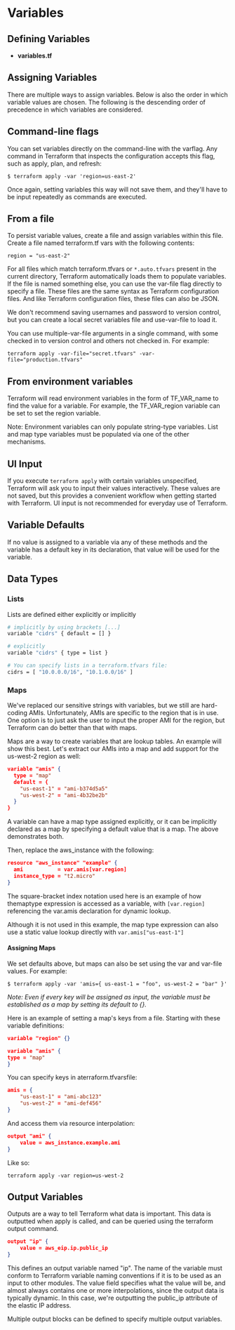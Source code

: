 # Variables

## Defining Variables

- **variables.tf**

## Assigning Variables

There are multiple ways to assign variables. Below is also the order in which variable values are chosen. The following is the descending order of precedence in which variables are considered.

## Command-line flags

You can set variables directly on the command-line with the varflag. Any command in Terraform that inspects the configuration accepts this flag, such as apply, plan, and refresh:

`$ terraform apply -var 'region=us-east-2'`

Once again, setting variables this way will not save them, and they'll have to be input repeatedly as commands are executed.

## From a file

To persist variable values, create a file and assign variables within this file. Create a file named terraform.tf vars with the following contents:

`region = "us-east-2"`

For all files which match terraform.tfvars or `*.auto.tfvars` present in the current directory, Terraform automatically loads them to populate variables. If the file is named something else, you can use the var-file flag directly to specify a file. These files are the same syntax as Terraform configuration files. And like Terraform configuration files, these files can also be JSON.

We don't recommend saving usernames and password to version control, but you can create a local secret variables file and use-var-file to load it.

You can use multiple-var-file arguments in a single command, with some checked in to version control and others not checked in. For example:

`terraform apply -var-file="secret.tfvars" -var-file="production.tfvars"`

## From environment variables

Terraform will read environment variables in the form of TF_VAR_name to find the value for a variable. For example, the TF_VAR_region variable can be set to set the region variable.

Note: Environment variables can only populate string-type variables. List and map type variables must be populated via one of the other mechanisms.

## UI Input

If you execute `terraform apply` with certain variables unspecified, Terraform will ask you to input their values interactively. These values are not saved, but this provides a convenient workflow when getting started with Terraform. UI input is not recommended for everyday use of Terraform.

## Variable Defaults

If no value is assigned to a variable via any of these methods and the variable has a default key in its declaration, that value will be used for the variable.

## Data Types

### Lists

Lists are defined either explicitly or implicitly

```bash
# implicitly by using brackets [...]
variable "cidrs" { default = [] }

# explicitly
variable "cidrs" { type = list }

# You can specify lists in a terraform.tfvars file:
cidrs = [ "10.0.0.0/16", "10.1.0.0/16" ]
```

### Maps

We've replaced our sensitive strings with variables, but we still are hard-coding AMIs. Unfortunately, AMIs are specific to the region that is in use. One option is to just ask the user to input the proper AMI for the region, but Terraform can do better than that with maps.

Maps are a way to create variables that are lookup tables. An example will show this best. Let's extract our AMIs into a map and add support for the us-west-2 region as well:

```json
variable "amis" {
  type = "map"
  default = {
    "us-east-1" = "ami-b374d5a5"
    "us-west-2" = "ami-4b32be2b"
  }
}
```

A variable can have a map type assigned explicitly, or it can be implicitly declared as a map by specifying a default value that is a map. The above demonstrates both.

Then, replace the aws_instance with the following:

```json
resource "aws_instance" "example" {
  ami           = var.amis[var.region]
  instance_type = "t2.micro"
}
```

The square-bracket index notation used here is an example of how themaptype expression is accessed as a variable, with `[var.region]` referencing the var.amis declaration for dynamic lookup.

Although it is not used in this example, the map type expression can also use a static value lookup directly with `var.amis["us-east-1"]`

#### Assigning Maps

We set defaults above, but maps can also be set using the var and var-file values. For example:

`$ terraform apply -var 'amis={ us-east-1 = "foo", us-west-2 = "bar" }'`

*Note: Even if every key will be assigned as input, the variable must be established as a map by setting its default to {}.*

Here is an example of setting a map's keys from a file. Starting with these variable definitions:

```json
variable "region" {}

variable "amis" {
type = "map"
}
```

You can specify keys in aterraform.tfvarsfile:

```json
amis = {
    "us-east-1" = "ami-abc123"
    "us-west-2" = "ami-def456"
}
```

And access them via resource interpolation:

```json
output "ami" {
    value = aws_instance.example.ami
}
```

Like so:

`terraform apply -var region=us-west-2`

## Output Variables

Outputs are a way to tell Terraform what data is important. This data is outputted when apply is called, and can be queried using the terraform output command.

```json
output "ip" {
    value = aws_eip.ip.public_ip
}
```

This defines an output variable named "ip". The name of the variable must conform to Terraform variable naming conventions if it is to be used as an input to other modules. The value field specifies what the value will be, and almost always contains one or more interpolations, since the output data is typically dynamic. In this case, we're outputting the public_ip attribute of the elastic IP address.

Multiple output blocks can be defined to specify multiple output variables.
